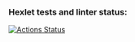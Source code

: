 ### Hexlet tests and linter status:
[![Actions Status](https://github.com/DropDeadoo/data-analytics-project-96/actions/workflows/hexlet-check.yml/badge.svg)](https://github.com/DropDeadoo/data-analytics-project-96/actions)